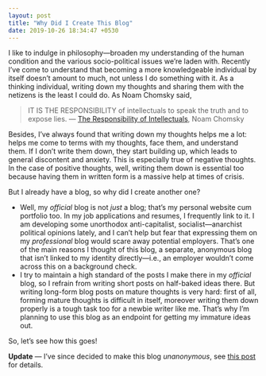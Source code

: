 ```yaml
---
layout: post
title: "Why Did I Create This Blog"
date: 2019-10-26 18:34:47 +0530
---
```


I like to indulge in philosophy—broaden my understanding of the human condition and the various socio-political issues we’re laden with. Recently I’ve come to understand that becoming a more knowledgeable individual by itself doesn’t amount to much, not unless I do something with it. As a thinking individual, writing down my thoughts and sharing them with the netizens is the least I could do. As Noam Chomsky said,

> IT IS THE RESPONSIBILITY of intellectuals to speak the truth and to expose lies. — [The Responsibility of Intellectuals](https://chomsky.info/19670223/), Noam Chomsky

Besides, I’ve always found that writing down my thoughts helps me a lot: helps me come to terms with my thoughts, face them, and understand them. If I don’t write them down, they start building up, which leads to general discontent and anxiety. This is especially true of negative thoughts. In the case of positive thoughts, well, writing them down is essential too because having them in written form is a massive help at times of crisis.

But I already have a blog, so why did I create another one?

- Well, my _official_ blog is not _just_ a blog; that’s my personal website cum portfolio too. In my job applications and resumes, I frequently link to it. I am developing some unorthodox anti-capitalist, socialist—anarchist political opinions lately, and I can’t help but fear that expressing them on my _professional_ blog would scare away potential employers. That’s one of the main reasons I thought of this blog, a separate, anonymous blog that isn’t linked to my identity directly—i.e., an employer wouldn’t come across this on a background check.
- I try to maintain a high standard of the posts I make there in my _official_ blog, so I refrain from writing short posts on half-baked ideas there. But writing long-form blog posts on mature thoughts is very hard: first of all, forming mature thoughts is difficult in itself, moreover writing them down properly is a tough task too for a newbie writer like me. That’s why I’m planning to use this blog as an endpoint for getting my immature ideas out.

So, let’s see how this goes!

**Update** — I’ve since decided to make this blog _unanonymous_, see [this post](/posts/im-going-to-use-my-real-name-everywhere/) for details.
